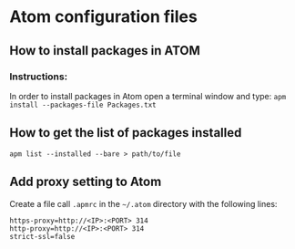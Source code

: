 # Atom configuration files

## How to install packages in ATOM
### Instructions:

In order to install packages in Atom open a terminal window and type: `apm install --packages-file Packages.txt`

## How to get the list of packages installed

`apm list --installed --bare > path/to/file`

## Add proxy setting to Atom

Create a file call `.apmrc` in the `~/.atom` directory with the following lines:
```
https-proxy=http://<IP>:<PORT> 314
http-proxy=http://<IP>:<PORT> 314
strict-ssl=false
```

